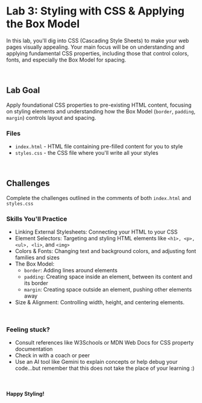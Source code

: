 # Lab 3: Styling with CSS & Applying the Box Model
In this lab, you'll dig into CSS (Cascading Style Sheets) to make your web pages visually appealing. Your main focus will be on understanding and applying fundamental CSS properties, including those that control colors, fonts, and especially the Box Model for spacing.

<br>

## Lab Goal
Apply foundational CSS properties to pre-existing HTML content, focusing on styling elements and understanding how the Box Model (`border`, `padding`, `margin`) controls layout and spacing.

### Files
* `index.html` - HTML file containing pre-filled content for you to style
* `styles.css` - the CSS file where you'll write all your styles

<br>

## Challenges
Complete the challenges outlined in the comments of both `index.html` and `styles.css`

### Skills You'll Practice
* Linking External Stylesheets: Connecting your HTML to your CSS
* Element Selectors: Targeting and styling HTML elements like `<h1>, <p>, <ul>, <li>`, and `<img>`
* Colors & Fonts: Changing text and background colors, and adjusting font families and sizes
* The Box Model:
    * `border`: Adding lines around elements
    * `padding`: Creating space inside an element, between its content and its border
    * `margin`: Creating space outside an element, pushing other elements away
* Size & Alignment: Controlling width, height, and centering elements.

<br>

### Feeling stuck?
* Consult references like W3Schools or MDN Web Docs for CSS property documentation
* Check in with a coach or peer
* Use an AI tool like Gemini to explain concepts or help debug your code...but remember that this does not take the place of your learning :)

<br>

#### Happy Styling!
